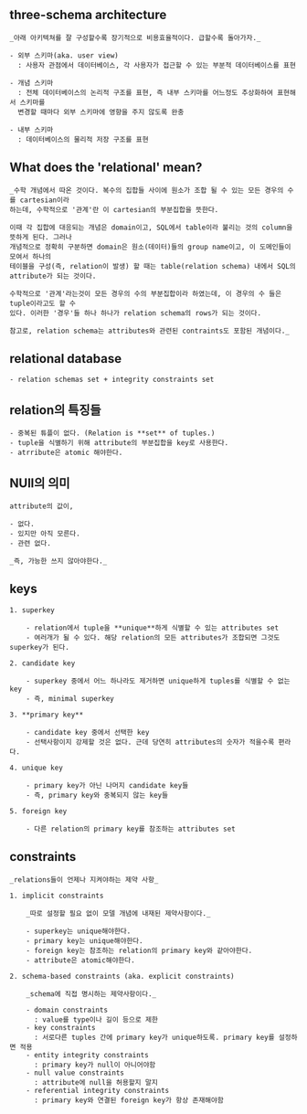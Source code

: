 ## three-schema architecture

    _아래 아키텍쳐를 잘 구성할수록 장기적으로 비용효율적이다. 급할수록 돌아가자._

    - 외부 스키마(aka. user view)
      : 사용자 관점에서 데이터베이스, 각 사용자가 접근할 수 있는 부분적 데이터베이스를 표현

    - 개념 스키마
      : 전체 데이터베이스의 논리적 구조를 표현, 즉 내부 스키마를 어느정도 추상화하여 표현해서 스키마를
      변경할 때마다 외부 스키마에 영향을 주지 않도록 완충

    - 내부 스키마
      : 데이터베이스의 물리적 저장 구조를 표현

## What does the 'relational' mean?

    _수학 개념에서 따온 것이다. 복수의 집합들 사이에 원소가 조합 될 수 있는 모든 경우의 수를 cartesian이라
    하는데, 수학적으로 '관계'란 이 cartesian의 부분집합을 뜻한다.

    이때 각 집합에 대응되는 개념은 domain이고, SQL에서 table이라 불리는 것의 column을 뜻하게 된다. 그러나
    개념적으로 정확히 구분하면 domain은 원소(데이터)들의 group name이고, 이 도메인들이 모여서 하나의
    테이블을 구성(즉, relation이 발생) 할 때는 table(relation schema) 내에서 SQL의 attribute가 되는 것이다.

    수학적으로 '관계'라는것이 모든 경우의 수의 부분집합이라 하였는데, 이 경우의 수 들은 tuple이라고도 할 수
    있다. 이러한 '경우'들 하나 하나가 relation schema의 rows가 되는 것이다.

    참고로, relation schema는 attributes와 관련된 contraints도 포함된 개념이다._


## relational database

    - relation schemas set + integrity constraints set

## relation의 특징들

    - 중복된 튜플이 없다. (Relation is **set** of tuples.)
    - tuple을 식별하기 위해 attribute의 부분집합을 key로 사용한다.
    - atrribute은 atomic 해야한다.

## NUll의 의미

    attribute의 값이,

    - 없다.
    - 있지만 아직 모른다.
    - 관련 없다.

    _즉, 가능한 쓰지 않아야한다._

## keys

    1. superkey

        - relation에서 tuple을 **unique**하게 식별할 수 있는 attributes set
        - 여러개가 될 수 있다. 해당 relation의 모든 attributes가 조합되면 그것도 superkey가 된다.

    2. candidate key

        - superkey 중에서 어느 하나라도 제거하면 unique하게 tuples를 식별할 수 없는 key
        - 즉, minimal superkey

    3. **primary key**

        - candidate key 중에서 선택한 key
        - 선택사항이지 강제할 것은 없다. 근데 당연히 attributes의 숫자가 적을수록 편라다.

    4. unique key

        - primary key가 아닌 나머지 candidate key들
        - 즉, primary key와 중복되지 않는 key들

    5. foreign key

        - 다른 relation의 primary key를 참조하는 attributes set

## constraints

    _relations들이 언제나 지켜야하는 제약 사항_

    1. implicit constraints

        _따로 설정할 필요 없이 모델 개념에 내재된 제약사항이다._

        - superkey는 unique해야한다.
        - primary key는 unique해야한다.
        - foreign key는 참조하는 relation의 primary key와 같아야한다.
        - attribute은 atomic해야한다.

    2. schema-based constraints (aka. explicit constraints)

        _schema에 직접 명시하는 제약사항이다._

        - domain constraints
          : value를 type이나 길이 등으로 제한
        - key constraints
          : 서로다른 tuples 간에 primary key가 unique하도록. primary key를 설정하면 적용
        - entity integrity constraints
          : primary key가 null이 아니어야함
        - null value constraints
          : attribute에 null을 허용할지 말지
        - referential integrity constraints
          : primary key와 연결된 foreign key가 항상 존재해야함
